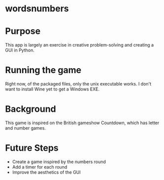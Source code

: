 # wordsnumbers

# Purpose
This app is largely an exercise in creative problem-solving and creating a GUI in Python. 

# Running the game
Right now, of the packaged files, only the unix executable works. I don't want to install Wine yet to get a Windows EXE. 

# Background
This game is inspired on the British gameshow Countdown, which has letter and number games. 

# Future Steps
- Create a game inspired by the numbers round
- Add a timer for each round
- Improve the aesthetics of the GUI